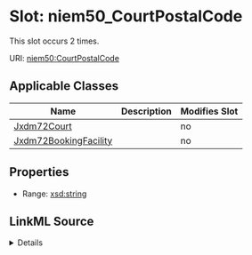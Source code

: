 

# Slot: niem50_CourtPostalCode




This slot occurs 2 times.


URI: [niem50:CourtPostalCode](http://release.niem.gov/niem/niem-core/5.0/CourtPostalCode)



<!-- no inheritance hierarchy -->





## Applicable Classes

| Name | Description | Modifies Slot |
| --- | --- | --- |
| [Jxdm72Court](../classes/Jxdm72Court.md) |  |  no  |
| [Jxdm72BookingFacility](../classes/Jxdm72BookingFacility.md) |  |  no  |







## Properties

* Range: [xsd:string](http://www.w3.org/2001/XMLSchema#string)







## LinkML Source

<details>

```yaml
name: niem50_CourtPostalCode
from_schema: okns:scales-kg
rank: 1000
slot_uri: niem50:CourtPostalCode
alias: niem50_CourtPostalCode
domain_of:
- jxdm72_BookingFacility
- jxdm72_Court
range: string

```
</details>